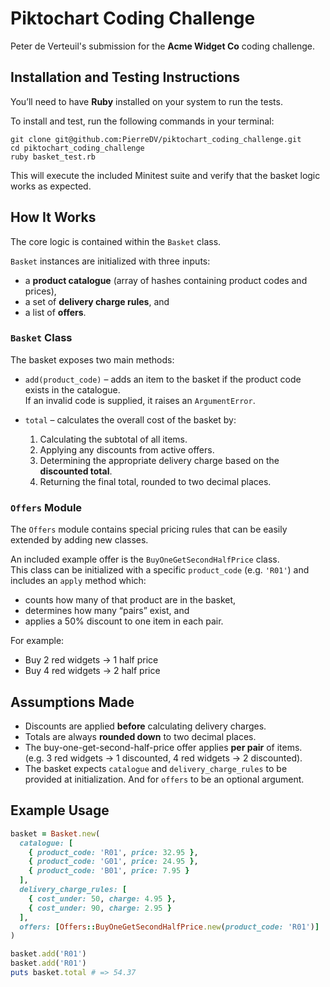 # Piktochart Coding Challenge

Peter de Verteuil's submission for the **Acme Widget Co** coding challenge.

## Installation and Testing Instructions

You’ll need to have **Ruby** installed on your system to run the tests.

To install and test, run the following commands in your terminal:

```
git clone git@github.com:PierreDV/piktochart_coding_challenge.git
cd piktochart_coding_challenge
ruby basket_test.rb
```

This will execute the included Minitest suite and verify that the basket logic works as expected.

## How It Works

The core logic is contained within the `Basket` class.

`Basket` instances are initialized with three inputs:
- a **product catalogue** (array of hashes containing product codes and prices),
- a set of **delivery charge rules**, and
- a list of **offers**.

### `Basket` Class

The basket exposes two main methods:

- `add(product_code)` – adds an item to the basket if the product code exists in the catalogue.  
  If an invalid code is supplied, it raises an `ArgumentError`.

- `total` – calculates the overall cost of the basket by:
  1. Calculating the subtotal of all items.
  2. Applying any discounts from active offers.
  3. Determining the appropriate delivery charge based on the **discounted total**.
  4. Returning the final total, rounded to two decimal places.


### `Offers` Module

The `Offers` module contains special pricing rules that can be easily extended by adding new classes.

An included example offer is the `BuyOneGetSecondHalfPrice` class.  
This class can be initialized with a specific `product_code` (e.g. `'R01'`) and includes an `apply` method which:
- counts how many of that product are in the basket,
- determines how many “pairs” exist, and  
- applies a 50% discount to one item in each pair.

For example:
- Buy 2 red widgets → 1 half price  
- Buy 4 red widgets → 2 half price  

## Assumptions Made

- Discounts are applied **before** calculating delivery charges.  
- Totals are always **rounded down** to two decimal places.  
- The buy-one-get-second-half-price offer applies **per pair** of items.  
  (e.g. 3 red widgets → 1 discounted, 4 red widgets → 2 discounted).
- The basket expects `catalogue` and `delivery_charge_rules` to be provided at initialization. And for `offers` to be an optional argument. 

## Example Usage

```ruby
basket = Basket.new(
  catalogue: [
    { product_code: 'R01', price: 32.95 },
    { product_code: 'G01', price: 24.95 },
    { product_code: 'B01', price: 7.95 }
  ],
  delivery_charge_rules: [
    { cost_under: 50, charge: 4.95 },
    { cost_under: 90, charge: 2.95 }
  ],
  offers: [Offers::BuyOneGetSecondHalfPrice.new(product_code: 'R01')]
)

basket.add('R01')
basket.add('R01')
puts basket.total # => 54.37
```
